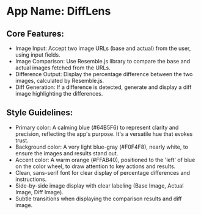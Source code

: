 # **App Name**: DiffLens

## Core Features:

- Image Input: Accept two image URLs (base and actual) from the user, using input fields.
- Image Comparison: Use Resemble.js library to compare the base and actual images fetched from the URLs.
- Difference Output: Display the percentage difference between the two images, calculated by Resemble.js.
- Diff Generation: If a difference is detected, generate and display a diff image highlighting the differences.

## Style Guidelines:

- Primary color: A calming blue (#64B5F6) to represent clarity and precision, reflecting the app's purpose. It's a versatile hue that evokes trust.
- Background color: A very light blue-gray (#F0F4F8), nearly white, to ensure the images and results stand out.
- Accent color: A warm orange (#FFAB40), positioned to the 'left' of blue on the color wheel, to draw attention to key actions and results.
- Clean, sans-serif font for clear display of percentage differences and instructions.
- Side-by-side image display with clear labeling (Base Image, Actual Image, Diff Image).
- Subtle transitions when displaying the comparison results and diff image.